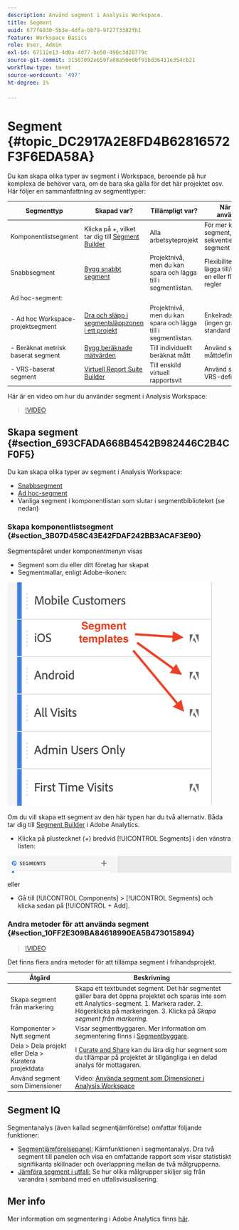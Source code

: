 ```yaml
---
description: Använd segment i Analysis Workspace.
title: Segment
uuid: 677f6030-5b3e-4dfa-bb79-9f27f3382fb1
feature: Workspace Basics
role: User, Admin
exl-id: 67112e13-4d0a-4d77-be50-496c3d28779c
source-git-commit: 31507092e659fa08a50e00f91bd36411e354cb21
workflow-type: tm+mt
source-wordcount: '497'
ht-degree: 1%

---
```



# Segment {#topic_DC2917A2E8FD4B62816572F3F6EDA58A}

Du kan skapa olika typer av segment i Workspace, beroende på hur komplexa de behöver vara, om de bara ska gälla för det här projektet osv. Här följer en sammanfattning av segmenttyper:

| Segmenttyp | Skapad var? | Tillämpligt var? | När ska användas |
| --- | --- | --- | --- |
| Komponentlistsegment | Klicka på +, vilket tar dig till [Segment Builder](/help/components/segmentation/segmentation-workflow/seg-build.md) | Alla arbetsyteprojekt | För mer komplexa segment, sekventiella segment |
| Snabbsegment | [Bygg snabbt segment](/help/analyze/analysis-workspace/components/segments/quick-segments.md) | Projektnivå, men du kan spara och lägga till i segmentlistan. | Flexibilitet att lägga till/redigera en eller flera regler |
| Ad hoc-segment: |  |  |  |
| - Ad hoc Workspace-projektsegment | [Dra och släpp i segmentsläppzonen i ett projekt](/help/analyze/analysis-workspace/components/segments/ad-hoc-segments.md) | Projektnivå, men du kan spara och lägga till i segmentlistan. | Enkelradssegment (ingen gräns) som standard |
| - Beräknat metrisk baserat segment | [Bygg beräknade mätvärden](https://experienceleague.adobe.com/docs/analytics/components/calculated-metrics/calcmetric-workflow/metrics-with-segments.html) | Till individuellt beräknat mått | Använd segment i måttdefinitionen |
| - VRS-baserat segment | [Virtuell Report Suite Builder](https://experienceleague.adobe.com/docs/analytics/components/virtual-report-suites/vrs-workflow/vrs-create.html) | Till enskild virtuell rapportsvit | Använd segment i VRS-definitionen |

Här är en video om hur du använder segment i Analysis Workspace:

>[!VIDEO](https://video.tv.adobe.com/v/23977/?quality=12)

## Skapa segment {#section_693CFADA668B4542B982446C2B4CF0F5}

Du kan skapa olika typer av segment i Analysis Workspace:

* [Snabbsegment](/help/analyze/analysis-workspace/components/segments/quick-segments.md)
* [Ad hoc-segment](/help/analyze/analysis-workspace/components/segments/ad-hoc-segments.md)
* Vanliga segment i komponentlistan som slutar i segmentbiblioteket (se nedan)

### Skapa komponentlistsegment {#section_3B07D458C43E42FDAF242BB3ACAF3E90}

Segmentspåret under komponentmenyn visas
* Segment som du eller ditt företag har skapat
* Segmentmallar, enligt Adobe-ikonen:

![](assets/segment_icons.png)

Om du vill skapa ett segment av den här typen har du två alternativ. Båda tar dig till [Segment Builder](/help/components/segmentation/segmentation-workflow/seg-build.md) i Adobe Analytics.

* Klicka på plustecknet (+) bredvid [!UICONTROL Segments] i den vänstra listen:

![](assets/create-seg.png)

eller

* Gå till [!UICONTROL Components] > [!UICONTROL Segments] och klicka sedan på [!UICONTROL + Add].


### Andra metoder för att använda segment {#section_10FF2E309BA84618990EA5B473015894}

>[!VIDEO](https://video.tv.adobe.com/v/30994/?quality=12)

Det finns flera andra metoder för att tillämpa segment i frihandsprojekt.

| Åtgärd | Beskrivning |
|--- |--- |
| Skapa segment från markering | Skapa ett textbundet segment. Det här segmentet gäller bara det öppna projektet och sparas inte som ett Analytics-segment. 1. Markera rader.  2. Högerklicka på markeringen.  3. Klicka på *Skapa segment från markering*. |
| Komponenter > Nytt segment | Visar segmentbyggaren. Mer information om segmentering finns i [Segmentbyggare](https://experienceleague.adobe.com/docs/analytics/components/segmentation/segmentation-workflow/seg-build.html). |
| Dela > Dela projekt eller Dela > Kuratera projektdata | I [Curate and Share](https://experienceleague.adobe.com/docs/analytics/analyze/analysis-workspace/curate-share/curate.html#concept_4A9726927E7C44AFA260E2BB2721AFC6) kan du lära dig hur segment som du tillämpar på projektet är tillgängliga i en delad analys för mottagaren. |
| Använd segment som Dimensioner | Video: [Använda segment som Dimensioner i Analysis Workspace](https://experienceleague.adobe.com/docs/analytics-learn/tutorials/analysis-workspace/applying-segments/using-segments-as-dimensions-in-analysis-workspace.html?lang=en) |

## Segment IQ

Segmentanalys (även kallad segmentjämförelse) omfattar följande funktioner:

* [Segmentjämförelsepanel:](/help/analyze/analysis-workspace/c-panels/c-segment-comparison/segment-comparison.md) Kärnfunktionen i segmentanalys. Dra två segment till panelen och visa en omfattande rapport som visar statistiskt signifikanta skillnader och överlappning mellan de två målgrupperna.
* [Jämföra segment i utfall:](/help/analyze/analysis-workspace/visualizations/fallout/compare-segments-fallout.md) Se hur olika målgrupper skiljer sig från varandra i samband med en utfallsvisualisering.

## Mer info

Mer information om segmentering i Adobe Analytics finns [här](/help/components/segmentation/seg-overview.md).